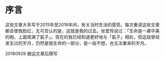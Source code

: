 # 序言

这些文章大多写于2015年至2016年间，有关当时生活的感受。每次重读这些文章都会使我脸红，无可否认的是，这就是我的过去。张爱玲说过：「生命是一袭华美的袍，上面爬满了虱子」。现在的我已经知道更好地与「虱子」相处，但这段曾经发生过的岁月，仍然是我生命的一部分，是一段不想，也无法重来的岁月。


20180929 搬运文章后撰写